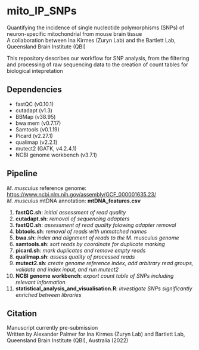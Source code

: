 # mito_IP_SNPs
Quantifying the incidence of single nucleotide polymorphisms (SNPs) of neuron-specific mitochondrial from mouse brain tissue \
A collaboration between Ina Kirmes (Zuryn Lab) and the Bartlett Lab, Queensland Brain Institute (QBI)

This repository describes our workflow for SNP analysis, from the filtering and processing of raw sequencing data to the creation of count tables for biological intepretation

## Dependencies
* fastQC (v0.10.1)
* cutadapt (v1.3)
* BBMap (v38.95)
* bwa mem (v0.7.17)
* Samtools (v0.1.19)
* Picard (v2.27.1)
* qualimap (v2.2.1)
* mutect2 (GATK, v4.2.4.1)
* NCBI genome workbench (v3.7.1)

## Pipeline
_M. musculus_ reference genome: https://www.ncbi.nlm.nih.gov/assembly/GCF_000001635.23/ \
_M. musculus_ mtDNA annotation: **mtDNA_features.csv**

1. **fastQC.sh**: _initial assessment of read quality_
2. **cutadapt.sh**: _removal of sequencing adapters_
3. **fastQC.sh**: _assessment of read quality folowing adapter removal_
4. **bbtools.sh**: _removal of reads with unmatched names_
5. **bwa.sh**: _index and alignment of reads to the_ M. musculus _genome_
6. **samtools.sh**: _sort reads by coordinate for duplicate marking_
7. **picard.sh**: _mark duplicates and remove empty reads_
8. **qualimap.sh**: _assess quality of processed reads_
9. **mutect2.sh**: _create genome reference index, add arbitrary read groups, validate and index input, and run mutect2_
10. **NCBI genome workbench**: _export count table of SNPs including relevant information_
11. **statistical_analysis_and_visualisation.R**: _investigate SNPs significantly enriched between libraries_ 

## Citation
Manuscript currently pre-submission \
Written by Alexander Palmer for Ina Kirmes (Zuryn Lab) and Bartlett Lab, Queensland Brain Institute (QBI), Australia (2022)
